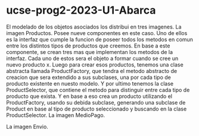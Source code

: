 # ucse-prog2-2023-U1-Abarca

El modelado de los objetos asociados los distribui en tres imagenes.
La imagen Productos.
Posee nueve componentes en este caso. Uno de ellos es la interfaz que cumple la funcion de poseer todos los metodos en comun entre los distintos tipos de productos que creemos. En base a este componente, se crean tres mas que implementan los metodos de la interfaz. Cada uno de estos sera el objeto a formar cuando se cree un nuevo producto x.
Luego para crear esos productos, tenemos una clase abstracta llamada ProductFactory, que tendra el metodo abstracto de creacion que sera extendido a sus subclases, una por cada tipo de producto existente en nuesto modelo.
Y por ultimo tenemos la clase ProductSelector, que contiene el metodo para distinguir entre cada tipo de producto que exista. Y en base a eso crea un producto utilizando el ProductFactory, usando su debida subclase, generando una subclase de Product en base al tipo de producto seleccionado y buscando en la clase ProductSelector.
La imagen MedioPago.


La imagen Envio.
